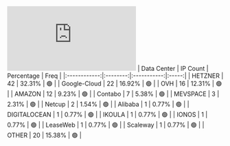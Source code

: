 ![Diagramm](https://github.com/obajay/StateSync-snapshots/blob/main/Projects/BandProtocol/1/README.md)
| Data Center | IP Count | Percentage | Freq |
|:------------:|:--------:|:-----------:|:-----:|
| HETZNER | 42 | 32.31% | 🟢 |
| Google-Cloud | 22 | 16.92% | 🟢 |
| OVH | 16 | 12.31% | 🟢 |
| AMAZON | 12 | 9.23% | 🟢 |
| Contabo | 7 | 5.38% | 🟢 |
| MEVSPACE | 3 | 2.31% | 🟢 |
| Netcup | 2 | 1.54% | 🟢 |
| Alibaba | 1 | 0.77% | 🟢 |
| DIGITALOCEAN | 1 | 0.77% | 🟢 |
| IKOULA | 1 | 0.77% | 🟢 |
| IONOS | 1 | 0.77% | 🟢 |
| LeaseWeb | 1 | 0.77% | 🟢 |
| Scaleway | 1 | 0.77% | 🟢 |
| OTHER | 20 | 15.38% | 🟢 |